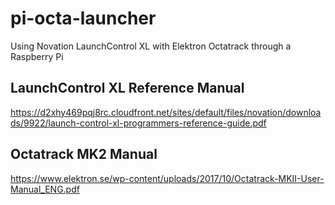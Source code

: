 # pi-octa-launcher
Using Novation LaunchControl XL with Elektron Octatrack through a Raspberry Pi

## LaunchControl XL Reference Manual
https://d2xhy469pqj8rc.cloudfront.net/sites/default/files/novation/downloads/9922/launch-control-xl-programmers-reference-guide.pdf

## Octatrack MK2 Manual
https://www.elektron.se/wp-content/uploads/2017/10/Octatrack-MKII-User-Manual_ENG.pdf
